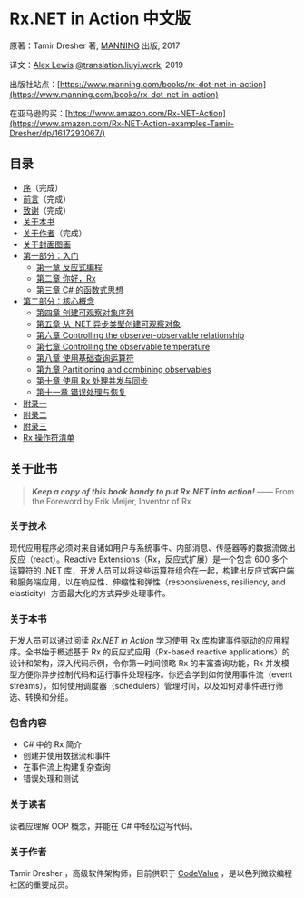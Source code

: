 # Rx.NET in Action 中文版

原著：Tamir Dresher 著, [MANNING](https://www.manning.com/) 出版, 2017

译文：[Alex Lewis](https://alexinea.com) [@translation.liuyi.work](https://translation.liuyi.work/rx-net-in-action-manning2017), 2019

出版社站点：[https://www.manning.com/books/rx-dot-net-in-action](https://www.manning.com/books/rx-dot-net-in-action)

在亚马逊购买：[https://www.amazon.com/Rx-NET-Action](https://www.amazon.com/Rx-NET-Action-examples-Tamir-Dresher/dp/1617293067/)

## 目录

- [序](docs/foreword/)（完成）
- [前言](docs/preface/)（完成）
- [致谢](docs/acknowledgments/)（完成）
- [关于本书](docs/about-this-book/)
- [关于作者](docs/about-the-author/)（完成）
- [关于封面图画](docs/about-the-cover-illuatration/)
- [第一部分：入门](docs/part1/)
  - [第一章 反应式编程](docs/part1/1/)
  - [第二章 你好，Rx](docs/part1/2/)
  - [第三章 C# 的函数式思想](docs/part1/3/)
- [第二部分：核心概念](docs/part2/)
  - [第四章 创建可观察对象序列](docs/part2/4/)
  - [第五章 从 .NET 异步类型创建可观察对象](docs/part2/5/)
  - [第六章 Controlling the observer-observable relationship](docs/part2/6/)
  - [第七章 Controlling the observable temperature](docs/part2/7/)
  - [第八章 使用基础查询运算符](docs/part2/8/)
  - [第九章 Partitioning and combining observables](docs/part2/8/)
  - [第十章 使用 Rx 处理并发与同步](docs/part2/10/)
  - [第十一章 错误处理与恢复](docs/part2/11/)
- [附录一](docs/appendix-a/)
- [附录二](docs/appendix-b/)
- [附录三](docs/appendix-c/)
- [Rx 操作符清单](docs/catalog-of-rx-operators/)

## 关于此书

> **_Keep a copy of this book handy to put Rx.NET into action!_** —— From the Foreword by Erik Meijer, Inventor of Rx

### 关于技术

现代应用程序必须对来自诸如用户与系统事件、内部消息、传感器等的数据流做出反应（react）。Reactive Extensions（Rx，反应式扩展）是一个包含 600 多个运算符的 .NET 库，开发人员可以将这些运算符组合在一起，构建出反应式客户端和服务端应用，以在响应性、伸缩性和弹性（responsiveness, resiliency, and elasticity）方面最大化的方式异步处理事件。

### 关于本书

开发人员可以通过阅读 _Rx.NET in Action_ 学习使用 Rx 库构建事件驱动的应用程序。全书始于概述基于 Rx 的反应式应用（Rx-based reactive applications）的设计和架构，深入代码示例，令你第一时间领略 Rx 的丰富查询功能，Rx 并发模型方便你异步控制代码和运行事件处理程序。你还会学到如何使用事件流（event streams），如何使用调度器（schedulers）管理时间，以及如何对事件进行筛选、转换和分组。

### 包含内容

- C# 中的 Rx 简介
- 创建并使用数据流和事件
- 在事件流上构建复杂查询
- 错误处理和测试

### 关于读者

读者应理解 OOP 概念，并能在 C# 中轻松边写代码。

### 关于作者

Tamir Dresher ，高级软件架构师，目前供职于 [CodeValue](https://codevalue.net/) ，是以色列微软编程社区的重要成员。
